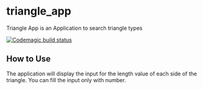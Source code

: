 # triangle_app

Triangle App is an Application to search triangle types

[![Codemagic build status](https://api.codemagic.io/apps/63478593896f9fc30ed558ee/63478593896f9fc30ed558ed/status_badge.svg)](https://api.codemagic.io/apps/63478593896f9fc30ed558ee/63478593896f9fc30ed558ed/status_badge.svg)

## How to Use

The application will display the input for the length value of each side of the triangle.
You can fill the input only with number.
